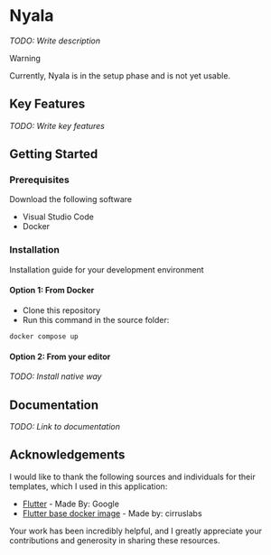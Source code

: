 # Nyala
*TODO: Write description*

> [!WARNING]
> Currently, Nyala is in the setup phase and is not yet usable.

## Key Features
*TODO: Write key features*

## Getting Started
### Prerequisites
Download the following software
* Visual Studio Code
* Docker 

### Installation
Installation guide for your development environment
#### Option 1: From Docker
* Clone this repository
* Run this command in the source folder:
```shell
docker compose up
```

#### Option 2: From your editor
*TODO: Install native way*

## Documentation
*TODO: Link to documentation*

## Acknowledgements
I would like to thank the following sources and individuals for their templates, which I used in this application:

- [Flutter](https://flutter.dev/) - Made By: Google
- [Flutter base docker image](https://github.com/cirruslabs/docker-images-flutter) - Made by: cirruslabs

Your work has been incredibly helpful, and I greatly appreciate your contributions and generosity in sharing these resources.